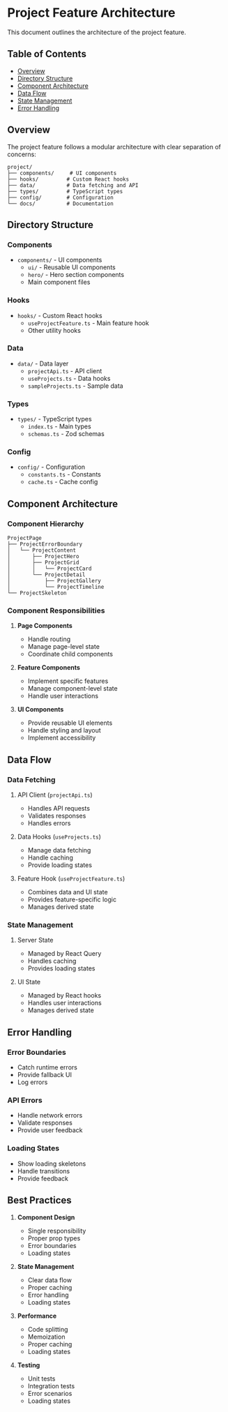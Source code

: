 # Project Feature Architecture

This document outlines the architecture of the project feature.

## Table of Contents
- [Overview](#overview)
- [Directory Structure](#directory-structure)
- [Component Architecture](#component-architecture)
- [Data Flow](#data-flow)
- [State Management](#state-management)
- [Error Handling](#error-handling)

## Overview

The project feature follows a modular architecture with clear separation of concerns:

```
project/
├── components/     # UI components
├── hooks/         # Custom React hooks
├── data/          # Data fetching and API
├── types/         # TypeScript types
├── config/        # Configuration
└── docs/          # Documentation
```

## Directory Structure

### Components
- `components/` - UI components
  - `ui/` - Reusable UI components
  - `hero/` - Hero section components
  - Main component files

### Hooks
- `hooks/` - Custom React hooks
  - `useProjectFeature.ts` - Main feature hook
  - Other utility hooks

### Data
- `data/` - Data layer
  - `projectApi.ts` - API client
  - `useProjects.ts` - Data hooks
  - `sampleProjects.ts` - Sample data

### Types
- `types/` - TypeScript types
  - `index.ts` - Main types
  - `schemas.ts` - Zod schemas

### Config
- `config/` - Configuration
  - `constants.ts` - Constants
  - `cache.ts` - Cache config

## Component Architecture

### Component Hierarchy
```
ProjectPage
├── ProjectErrorBoundary
│   └── ProjectContent
│       ├── ProjectHero
│       ├── ProjectGrid
│       │   └── ProjectCard
│       └── ProjectDetail
│           ├── ProjectGallery
│           └── ProjectTimeline
└── ProjectSkeleton
```

### Component Responsibilities

1. **Page Components**
   - Handle routing
   - Manage page-level state
   - Coordinate child components

2. **Feature Components**
   - Implement specific features
   - Manage component-level state
   - Handle user interactions

3. **UI Components**
   - Provide reusable UI elements
   - Handle styling and layout
   - Implement accessibility

## Data Flow

### Data Fetching
1. API Client (`projectApi.ts`)
   - Handles API requests
   - Validates responses
   - Handles errors

2. Data Hooks (`useProjects.ts`)
   - Manage data fetching
   - Handle caching
   - Provide loading states

3. Feature Hook (`useProjectFeature.ts`)
   - Combines data and UI state
   - Provides feature-specific logic
   - Manages derived state

### State Management
1. Server State
   - Managed by React Query
   - Handles caching
   - Provides loading states

2. UI State
   - Managed by React hooks
   - Handles user interactions
   - Manages derived state

## Error Handling

### Error Boundaries
- Catch runtime errors
- Provide fallback UI
- Log errors

### API Errors
- Handle network errors
- Validate responses
- Provide user feedback

### Loading States
- Show loading skeletons
- Handle transitions
- Provide feedback

## Best Practices

1. **Component Design**
   - Single responsibility
   - Proper prop types
   - Error boundaries
   - Loading states

2. **State Management**
   - Clear data flow
   - Proper caching
   - Error handling
   - Loading states

3. **Performance**
   - Code splitting
   - Memoization
   - Proper caching
   - Loading states

4. **Testing**
   - Unit tests
   - Integration tests
   - Error scenarios
   - Loading states 